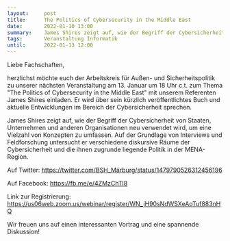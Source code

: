 ```yaml
---
layout:     post
title:      The Politics of Cybersecurity in the Middle East
date:       2022-01-10 13:00
summary:    James Shires zeigt auf, wie der Begriff der Cybersicherheit von Staaten, Unternehmen und ...
tags:		Veranstaltung Informatik
until:		2022-01-13 12:00
---
```


Liebe Fachschaften,

herzlichst möchte euch der Arbeitskreis für Außen- und Sicherheitspolitik zu unserer nächsten Veranstaltung am 13. Januar um 18 Uhr c.t. zum Thema "The Politics of Cybersecurity in the Middle East" mit unserem Referenten James Shires einladen. Er wird über sein kürzlich veröffentlichtes Buch und aktuelle Entwicklungen im Bereich der Cybersicherheit sprechen.

James Shires zeigt auf, wie der Begriff der Cybersicherheit von Staaten, Unternehmen und anderen Organisationen neu verwendet wird, um eine Vielzahl von Konzepten zu umfassen. Auf der Grundlage von Interviews und Feldforschung untersucht er verschiedene diskursive Räume der Cybersicherheit und die ihnen zugrunde liegende Politik in der MENA-Region.

Auf Twitter: https://twitter.com/BSH_Marburg/status/1479790526312456196

Auf Facebook: https://fb.me/e/4ZMzChTl8

Link zur Registrierung: https://us06web.zoom.us/webinar/register/WN_jH90sNdWSXeAoTuf883nHQ

Wir freuen uns auf einen interessanten Vortrag und eine spannende Diskussion!
